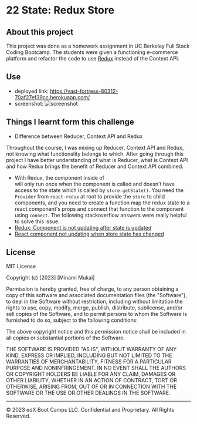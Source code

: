 # 22 State: Redux Store 

## About this project

This project was done as a homework assignment in UC Berkeley Full Stack Coding Bootcamp. 
The students were given a functioning e-commerce platform and refactor the code to use [Redux](https://redux.js.org/) instead of the Context API.

## Use

- deployed link: https://vast-fortress-80312-70af27ef39cc.herokuapp.com/
- screenshot: ![screenshot](https://github.com/mitsukaichi/redux-store/assets/45612744/8ba3c8d0-616c-47ad-9573-9a83756e9218)

## Things I learnt form this challenge

- Difference between Reducer, Context API and Redux

Throughout the course, I was mixing up Reducer, Context API and Redux, not knowing what functionality belongs to which. After going through this project I have better understanding of what is Reducer, what is Context API and how Redux brings the benefit of Reducer and Context API combined. 

- With Redux, the component inside of <div className="App"> will only run once when the component is called and doesn't have access to the state which is called by `store.getState()`. You need the `Provider` from `react-redux` at root to provide the `store` to child components, and you need to create a function map the redux state to a react component's props and connect that function to the component using `connect`.
The following stackoverflow answers were really helpful to solve this issue.
- [Redux: Component is not updating after state is updated](https://stackoverflow.com/questions/67827184/redux-component-is-not-updating-after-state-is-updated)
- [React component not updating when store state has changed](https://stackoverflow.com/questions/35917210/react-component-not-updating-when-store-state-has-changed)

## License

MIT License

Copyright (c) [2023] [Minami Mukai]

Permission is hereby granted, free of charge, to any person obtaining a copy of this software and associated documentation files (the "Software"), to deal in the Software without restriction, including without limitation the rights to use, copy, modify, merge, publish, distribute, sublicense, and/or sell copies of the Software, and to permit persons to whom the Software is furnished to do so, subject to the following conditions:

The above copyright notice and this permission notice shall be included in all copies or substantial portions of the Software.

THE SOFTWARE IS PROVIDED "AS IS", WITHOUT WARRANTY OF ANY KIND, EXPRESS OR IMPLIED, INCLUDING BUT NOT LIMITED TO THE WARRANTIES OF MERCHANTABILITY, FITNESS FOR A PARTICULAR PURPOSE AND NONINFRINGEMENT. IN NO EVENT SHALL THE AUTHORS OR COPYRIGHT HOLDERS BE LIABLE FOR ANY CLAIM, DAMAGES OR OTHER LIABILITY, WHETHER IN AN ACTION OF CONTRACT, TORT OR OTHERWISE, ARISING FROM, OUT OF OR IN CONNECTION WITH THE SOFTWARE OR THE USE OR OTHER DEALINGS IN THE SOFTWARE.

---

© 2023 edX Boot Camps LLC. Confidential and Proprietary. All Rights Reserved.
